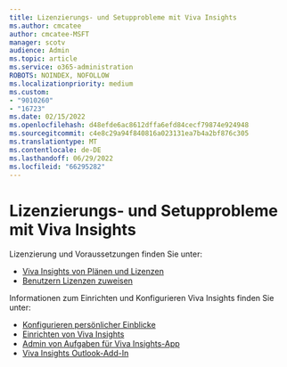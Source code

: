 ```yaml
---
title: Lizenzierungs- und Setupprobleme mit Viva Insights
ms.author: cmcatee
author: cmcatee-MSFT
manager: scotv
audience: Admin
ms.topic: article
ms.service: o365-administration
ROBOTS: NOINDEX, NOFOLLOW
ms.localizationpriority: medium
ms.custom:
- "9010260"
- "16723"
ms.date: 02/15/2022
ms.openlocfilehash: d48efde6ac8612dffa6efd84cecf79874e924948
ms.sourcegitcommit: c4e8c29a94f840816a023131ea7b4a2bf876c305
ms.translationtype: MT
ms.contentlocale: de-DE
ms.lasthandoff: 06/29/2022
ms.locfileid: "66295282"
---
```

# <a name="licensing-and-setup-issues-with-viva-insights"></a>Lizenzierungs- und Setupprobleme mit Viva Insights

Lizenzierung und Voraussetzungen finden Sie unter:

- [Viva Insights von Plänen und Lizenzen](https://docs.microsoft.com/viva/insights/personal/overview/plans-environments)
- [Benutzern Lizenzen zuweisen](https://docs.microsoft.com/viva/insights/setup/assign-licenses-to-population)

Informationen zum Einrichten und Konfigurieren Viva Insights finden Sie unter:

- [Konfigurieren persönlicher Einblicke](https://docs.microsoft.com/viva/insights/personal/setup/configure)
- [Einrichten von Viva Insights](https://docs.microsoft.com/viva/insights/setup/set-up-workplace-analytics)
- [Admin von Aufgaben für Viva Insights-App](https://docs.microsoft.com/viva/insights/personal/teams/viva-teams-app-admin-tasks)
- [Viva Insights Outlook-Add-In](https://docs.microsoft.com/viva/insights/personal/use/add-in)
